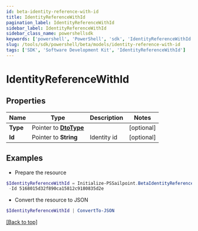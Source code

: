 ```yaml
---
id: beta-identity-reference-with-id
title: IdentityReferenceWithId
pagination_label: IdentityReferenceWithId
sidebar_label: IdentityReferenceWithId
sidebar_class_name: powershellsdk
keywords: ['powershell', 'PowerShell', 'sdk', 'IdentityReferenceWithId'] 
slug: /tools/sdk/powershell/beta/models/identity-reference-with-id
tags: ['SDK', 'Software Development Kit', 'IdentityReferenceWithId']
---
```



# IdentityReferenceWithId

## Properties

Name | Type | Description | Notes
------------ | ------------- | ------------- | -------------
**Type** |  Pointer to [**DtoType**](dto-type) |  | [optional] 
**Id** |  Pointer to **String** | Identity id | [optional] 

## Examples

- Prepare the resource
```powershell
$IdentityReferenceWithId = Initialize-PSSailpoint.BetaIdentityReferenceWithId  -Type null `
 -Id 5168015d32f890ca15812c9180835d2e
```

- Convert the resource to JSON
```powershell
$IdentityReferenceWithId | ConvertTo-JSON
```


[[Back to top]](#) 

